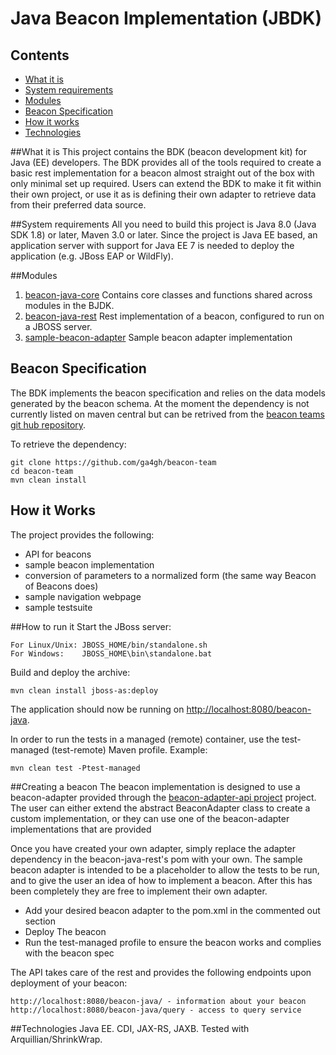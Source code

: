 # Java Beacon Implementation (JBDK)

## Contents

* [What it is](#what-it-is)
* [System requirements](#system-requirements)
* [Modules](#Modules)
* [Beacon Specification](#beacon-specification)
* [How it works](#how-it-works)
* [Technologies](#technologies)

##What it is
This project contains the BDK (beacon development kit) for Java (EE) developers. The BDK provides all of the tools required to create a basic rest implementation for a beacon almost straight out of the box with only minimal set up required.
Users can extend the BDK to make it fit within their own project, or use it as is defining their own adapter to retrieve data from their preferred data source.

##System requirements
All you need to build this project is Java 8.0 (Java SDK 1.8) or later, Maven 3.0 or later. Since the project is Java EE based, an application server with support for Java EE 7 is needed to deploy the application (e.g. JBoss EAP or WildFly).

##Modules
1. [beacon-java-core](/beacon-java-core)
    Contains core classes and functions shared across modules in the BJDK.
2. [beacon-java-rest](/beacon-java-rest)
    Rest implementation of a beacon, configured to run on a JBOSS server.
3. [sample-beacon-adapter](/sample-beacon-adapter)
    Sample beacon adapter implementation

## Beacon Specification
The BDK implements the beacon specification and relies on the data models generated by the beacon schema. At the moment the dependency is not currently listed on maven central but can be retrived from the [beacon teams git hub repository](https://github.com/ga4gh/beacon-team). 

To retrieve the dependency:

```
git clone https://github.com/ga4gh/beacon-team
cd beacon-team
mvn clean install
```

## How it Works
The project provides the following:

- API for beacons
- sample beacon implementation
- conversion of parameters to a normalized form (the same way Beacon of Beacons does)
- sample navigation webpage
- sample testsuite


##How to run it
Start the JBoss server:

    For Linux/Unix: JBOSS_HOME/bin/standalone.sh
    For Windows: 	JBOSS_HOME\bin\standalone.bat

Build and deploy the archive:

    mvn clean install jboss-as:deploy

The application should now be running on <http://localhost:8080/beacon-java>.

In order to run the tests in a managed (remote) container, use the test-managed (test-remote) Maven profile. Example:

    mvn clean test -Ptest-managed

##Creating a beacon
The beacon implementation is designed to use a beacon-adapter provided through the [beacon-adapter-api project](https://github.com/mcupak/beacon-adapter-api) project. The user can either extend the abstract BeaconAdapter class to create a custom implementation, or they can use one of the beacon-adapter implementations that are provided

Once you have created your own adapter, simply replace the adapter dependency in the beacon-java-rest's pom with your own. The sample beacon adapter is intended to be a placeholder to allow the tests to be run, and to give the user an idea of how to implement a beacon. After this has been completely they are free to implement their own adapter.

- Add your desired beacon adapter to the pom.xml in the commented out section
- Deploy The beacon
- Run the test-managed profile to ensure the beacon works and complies with the beacon spec

The API takes care of the rest and provides the following endpoints upon deployment of your beacon:

    http://localhost:8080/beacon-java/ - information about your beacon
    http://localhost:8080/beacon-java/query - access to query service


##Technologies
Java EE. CDI, JAX-RS, JAXB. Tested with Arquillian/ShrinkWrap.
